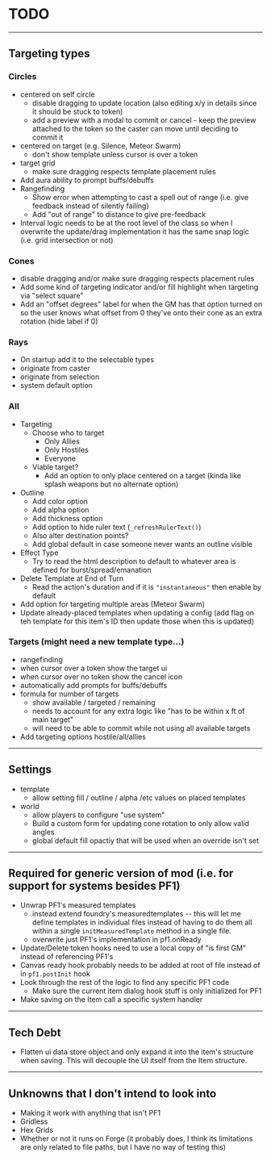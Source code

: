 # TODO

---

## Targeting types
### Circles
  - centered on self circle
    - disable dragging to update location (also editing x/y in details since it should be stuck to token)
    - add a preview with a modal to commit or cancel - keep the preview attached to the token so the caster can move until deciding to commit it
  - centered on target (e.g. Silence, Meteor Swarm)
    - don't show template unless cursor is over a token
  - target grid
    - make sure dragging respects template placement rules
  - Add aura ability to prompt buffs/debuffs
  - Rangefinding
    - Show error when attempting to cast a spell out of range (i.e. give feedback instead of silently failing)
    - Add "out of range" to distance to give pre-feedback
  - Interval logic needs to be at the root level of the class so when I overwrite the update/drag implementation it has the same snap logic (i.e. grid intersection or not)

### Cones
- disable dragging and/or make sure dragging respects placement rules
- Add some kind of targeting indicator and/or fill highlight when targeting via "select square"
- Add an "offset degrees" label for when the GM has that option turned on so the user knows what offset from 0 they've onto their cone as an extra rotation (hide label if 0)

### Rays
- On startup add it to the selectable types
- originate from caster
- originate from selection
- system default option

### All
- Targeting
  - Choose who to target
    - Only Allies
    - Only Hostiles
    - Everyone
  - Viable target?
    - Add an option to only place centered on a target (kinda like splash weapons but no alternate option)
- Outline
  - Add color option
  - Add alpha option
  - Add thickness option
  - Add option to hide ruler text (`_refreshRulerText()`)
  - Also alter destination points?
  - Add global default in case someone never wants an outline visible
- Effect Type
  - Try to read the html description to default to whatever area is defined for burst/spread/emanation
- Delete Template at End of Turn
  - Read the action's duration and if it is `"instantaneous"` then enable by default
- Add option for targeting multiple areas (Meteor Swarm)
- Update already-placed templates when updating a config (add flag on teh template for this item's ID then update those when this is updated)

### Targets (might need a new template type...)
- rangefinding
- when cursor over a token show the target ui
- when cursor over no token show the cancel icon
- automatically add prompts for buffs/debuffs
- formula for number of targets
  - show available / targeted / remaining
  - needs to account for any extra logic like "has to be within x ft of main target"
  - will need to be able to commit while not using all available targets
- Add targeting options hostile/all/allies

---

## Settings
- template
  - allow setting fill / outline / alpha /etc values on placed templates
- world
  - allow players to configure "use system"
  - Build a custom form for updating cone rotation to only allow valid angles
  - global default fill opactiy that will be used when an override isn't set

---

## Required for generic version of mod (i.e. for support for systems besides PF1)
- Unwrap PF1's measured templates
  - instead extend foundry's measuredtemplates -- this will let me define templates in individual files instead of having to do them all within a single `initMeasuredTemplate` method in a single file.
  - overwrite just PF1's implementation in pf1.onReady
- Update/Delete token hooks need to use a local copy of "is first GM" instead of referencing PF1's
- Canvas ready hook probably needs to be added at root of file instead of in `pf1.postInit` hook
- Look through the rest of the logic to find any specific PF1 code
  - Make sure the current item dialog hook stuff is only initialized for PF1
- Make saving on the Item call a specific system handler

---

## Tech Debt
- Flatten ui data store object and only expand it into the item's structure when saving. This will decouple the UI itself from the Item structure.

---

## Unknowns that I don't intend to look into
- Making it work with anything that isn't PF1
- Gridless
- Hex Grids
- Whether or not it runs on Forge (it probably does, I think its limitations are only related to file paths, but I have no way of testing this)
